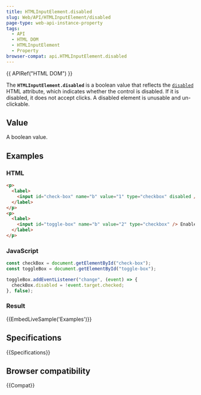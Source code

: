 ```yaml
---
title: HTMLInputElement.disabled
slug: Web/API/HTMLInputElement/disabled
page-type: web-api-instance-property
tags:
  - API
  - HTML DOM
  - HTMLInputElement
  - Property
browser-compat: api.HTMLInputElement.disabled
---
```


{{ APIRef("HTML DOM") }}

The **`HTMLInputElement.disabled`** is a boolean value that reflects the [`disabled`](/en-US/docs/Web/HTML/Element/input#attr-disabled) HTML attribute, which indicates whether the control is disabled. If it is disabled, it does not accept clicks. A disabled element is unusable and un-clickable.

## Value

A boolean value.

## Examples

### HTML

```html
<p>
  <label>
    <input id="check-box" name="b" value="1" type="checkbox" disabled /> Check this box!
  </label>
</p>
<p>
  <label>
    <input id="toggle-box" name="b" value="2" type="checkbox" /> Enable the other checkbox.
  </label>
</p>
```

### JavaScript

```js
const checkBox = document.getElementById("check-box");
const toggleBox = document.getElementById("toggle-box");

toggleBox.addEventListener("change", (event) => {
  checkBox.disabled = !event.target.checked;
}, false);
```

### Result

{{EmbedLiveSample('Examples')}}

## Specifications

{{Specifications}}

## Browser compatibility

{{Compat}}
